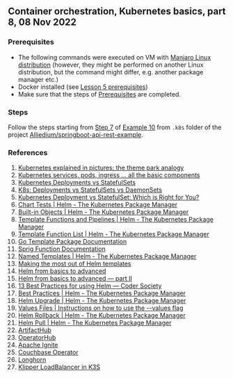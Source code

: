 ## Container orchestration, Kubernetes basics, part 8, 08 Nov 2022

### Prerequisites ###

- The following commands were executed on VM with [Manjaro Linux distribution](https://manjaro.org/download/) (however, they might be performed on another Linux distribution, but the command might differ, e.g. another package manager etc.)
- Docker installed (see [Lesson 5 prerequisites](../05_docker_basic_commands_postgres_23-aug-2022/README.md))
- Make sure that the steps of [Prerequisites](https://github.com/Alliedium/awesome-kubernetes/tree/main#1-prerequisites)
are completed.

### Steps ###

Follow the steps starting from [Step 7](https://github.com/Alliedium/awesome-kubernetes/tree/main/10-zalando-postgres-ha-operator#7-check-spring-boot-api-installation) of [Example 10](https://github.com/Alliedium/awesome-kubernetes/tree/main/10-zalando-postgres-ha-operator)
from `.k8s` folder of the project [Alliedium/springboot-api-rest-example](https://github.com/Alliedium/springboot-api-rest-example/).

### References ###

1. [Kubernetes explained in pictures: the theme park analogy](https://danlebrero.com/2018/07/09/kubernetes-explained-in-pictures-the-theme-park-analogy/)
2. [Kubernetes services, pods, ingress ... all the basic components](https://www.padok.fr/en/blog/kubernetes-essentials-components-pods-services)
3. [Kubernetes Deployments vs StatefulSets](https://stackoverflow.com/questions/41583672/kubernetes-deployments-vs-statefulsets#:~:text=Deployment%20is%20a%20resource%20to,be%20using%20its%20own%20Volume)
4. [K8s: Deployments vs StatefulSets vs DaemonSets](https://medium.com/stakater/k8s-deployments-vs-statefulsets-vs-daemonsets-60582f0c62d4)
5. [Kubernetes Deployment vs StatefulSet: Which is Right for You?](https://cloud.netapp.com/blog/cvo-blg-kubernetes-deployment-vs-statefulset-which-is-right-for-you)
6. [Chart Tests | Helm - The Kubernetes Package Manager](https://helm.sh/docs/topics/chart_tests/)
7. [Built-in Objects | Helm - The Kubernetes Package Manager](https://helm.sh/docs/chart_template_guide/builtin_objects/)
8. [Template Functions and Pipelines | Helm - The Kubernetes Package Manager](https://helm.sh/docs/chart_template_guide/functions_and_pipelines/)
9. [Template Function List | Helm - The Kubernetes Package Manager](https://helm.sh/docs/chart_template_guide/function_list/)
10. [Go Template Package Documentation](https://pkg.go.dev/text/template)
11. [Sprig Function Documentation](https://masterminds.github.io/sprig/)
12. [Named Templates | Helm - The Kubernetes Package Manager](https://helm.sh/docs/chart_template_guide/named_templates/)
13. [Making the most out of Helm templates](https://blog.palark.com/advanced-helm-templating/)
14. [Helm from basics to advanced](https://banzaicloud.com/blog/creating-helm-charts/)
15. [Helm from basics to advanced — part II](https://banzaicloud.com/blog/creating-helm-charts-part-2/)
16. [13 Best Practices for using Helm — Coder Society](https://codersociety.com/blog/articles/helm-best-practices)
17. [Best Practices | Helm - The Kubernetes Package Manager](https://helm.sh/docs/chart_best_practices/)
18. [Helm Upgrade | Helm - The Kubernetes Package Manager](https://helm.sh/docs/helm/helm_upgrade/)
19. [Values Files | Instructions on how to use the --values flag](https://helm.sh/docs/chart_template_guide/values_files/)
20. [Helm Rollback | Helm - The Kubernetes Package Manager](https://helm.sh/docs/helm/helm_rollback/)
21. [Helm Pull | Helm - The Kubernetes Package Manager](https://helm.sh/docs/helm/helm_pull/)
22. [ArtifactHub](https://artifacthub.io/)
23. [OperatorHub](https://operatorhub.io/)
24. [Apache Ignite](https://ignite.apache.org/)
25. [Couchbase Operator](https://operatorhub.io/operator/couchbase-enterprise)
26. [Longhorn](https://longhorn.io/)
27. [Klipper LoadBalancer in K3S](https://github.com/k3s-io/klipper-lb)